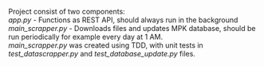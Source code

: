 Project consist of two components: \
*app.py* - Functions as REST API, should always run in the background \
*main_scrapper.py* - Downloads files and updates MPK database, should be run periodically for example every day at 1 AM. \
*main_scrapper.py* was created using TDD, with unit tests in *test_datascrapper.py* and *test_database_update.py* files.
